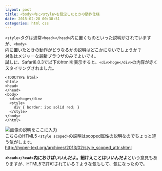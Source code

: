 ```yaml
---
layout: post
title: <body>内に<style>を設定したときの動作仕様
date: 2015-02-28 00:38:51
categories: html css
---
```

<!-- {% raw %} -->
<p><code>&lt;style&gt;</code>タグは通常<code>&lt;head&gt;&lt;/head&gt;</code>内に置くものといった説明がされていますが、<code>&lt;body&gt;</code><br>
内に置いたときの動作がどうなるかの説明はどこかにないでしょうか？<br>
対象はメジャーな最新ブラウザのみでよいです。<br>
試しに、Safari8.0.3で以下のhtmlを表示すると、<code>&lt;div&gt;hoge&lt;/div&gt;</code>の内容が赤くスタイリングされました。</p>

<pre><code>&lt;!DOCTYPE html&gt;
&lt;html&gt;
&lt;head&gt;
&lt;/head&gt;
&lt;body&gt;
  &lt;div&gt;hoge&lt;/div&gt;
  &lt;style&gt;
    div { border: 2px solid red; }
  &lt;/style&gt;
&lt;/body&gt;
&lt;/html&gt;
</code></pre>

<p><img src="https://i.stack.imgur.com/s3Nxp.png" alt="画像の説明をここに入力"><br>
こちらのHTML5 <code>&lt;style scoped&gt;</code>の説明はscoped属性の説明なのでちょっと違う気がします。<br>
<a href="http://hyper-text.org/archives/2013/02/style_scoped_attr.shtml" rel="nofollow noreferrer">http://hyper-text.org/archives/2013/02/style_scoped_attr.shtml</a></p>

<p><strong><code>&lt;head&gt;&lt;/head&gt;</code>内におけばいいんだよ。細けえことはいいんだよ</strong>という意見もありますが、HTML5で許可されている？ような気もして、気になったので。</p>
<!-- {% endraw %} -->
